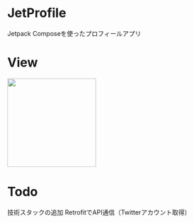 # JetProfile
Jetpack Composeを使ったプロフィールアプリ

# View
<img src="https://user-images.githubusercontent.com/82300582/202842334-fbe7fe70-724d-4be6-8931-2967eac5e4c3.png" width=200>

# Todo
技術スタックの追加
RetrofitでAPI通信（Twitterアカウント取得）
